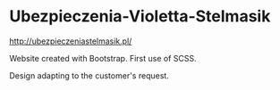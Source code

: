 # Ubezpieczenia-Violetta-Stelmasik
http://ubezpieczeniastelmasik.pl/

Website created with Bootstrap. First use of SCSS.

Design adapting to the customer's request.
